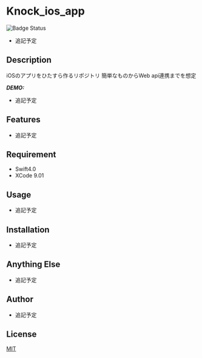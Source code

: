 # Knock_ios_app

![Badge Status](https://ci-as-a-service)
- 追記予定

## Description
iOSのアプリをひたすら作るリポジトリ
簡単なものからWeb api連携までを想定

***DEMO:***

- 追記予定

## Features

- 追記予定

## Requirement

- Swift4.0
- XCode 9.01 

## Usage

- 追記予定

## Installation

- 追記予定

## Anything Else

- 追記予定

## Author

- 追記予定

## License

[MIT](http://b4b4r07.mit-license.org)
